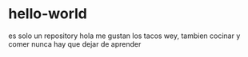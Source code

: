 # hello-world
es solo un repository
hola me gustan los tacos wey, tambien cocinar y comer nunca hay que dejar de aprender
